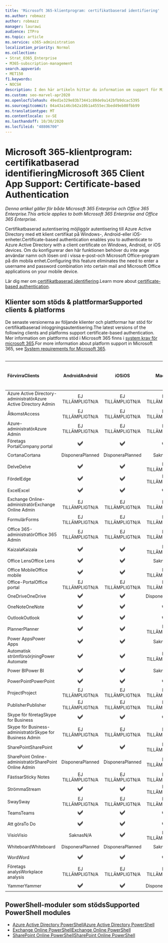 ```yaml
---
title: 'Microsoft 365-klientprogram: certifikatbaserad identifiering'
ms.author: robmazz
author: robmazz
manager: laurawi
audience: ITPro
ms.topic: article
ms.service: o365-administration
localization_priority: Normal
ms.collection:
- Strat_O365_Enterprise
- M365-subscription-management
search.appverid:
- MET150
f1.keywords:
- NOCSH
description: I den här artikeln hittar du information om support för Microsoft 365-klient för certifikatbaserad identifiering.
ms.custom: seo-marvel-apr2020
ms.openlocfilehash: 49ed1e329e83b73441c89de9a142bfb9dcac5395
ms.sourcegitcommit: 04a43a146cb62a10b1a4555ec3bed49eb08fbb99
ms.translationtype: MT
ms.contentlocale: sv-SE
ms.lasthandoff: 10/30/2020
ms.locfileid: "48806700"
---
```

# <a name="microsoft-365-client-app-support-certificate-based-authentication"></a><span data-ttu-id="83319-103">Microsoft 365-klientprogram: certifikatbaserad identifiering</span><span class="sxs-lookup"><span data-stu-id="83319-103">Microsoft 365 Client App Support: Certificate-based Authentication</span></span>

<span data-ttu-id="83319-104">*Denna artikel gäller för både Microsoft 365 Enterprise och Office 365 Enterprise.*</span><span class="sxs-lookup"><span data-stu-id="83319-104">*This article applies to both Microsoft 365 Enterprise and Office 365 Enterprise.*</span></span>

<span data-ttu-id="83319-105">Certifikatbaserad autentisering möjliggör autentisering till Azure Active Directory med ett klient certifikat på Windows-, Android-eller iOS-enheter.</span><span class="sxs-lookup"><span data-stu-id="83319-105">Certificate-based authentication enables you to authenticate to Azure Active Directory with a client certificate on Windows, Android, or iOS devices.</span></span> <span data-ttu-id="83319-106">Om du konfigurerar den här funktionen behöver du inte ange användar namn och lösen ord i vissa e-post-och Microsoft Office-program på din mobila enhet.</span><span class="sxs-lookup"><span data-stu-id="83319-106">Configuring this feature eliminates the need to enter a username and password combination into certain mail and Microsoft Office applications on your mobile device.</span></span>

<span data-ttu-id="83319-107">Lär dig mer om [certifikatbaserad identifiering](https://docs.microsoft.com/azure/active-directory/authentication/active-directory-certificate-based-authentication-get-started).</span><span class="sxs-lookup"><span data-stu-id="83319-107">Learn more about [certificate-based authentication](https://docs.microsoft.com/azure/active-directory/authentication/active-directory-certificate-based-authentication-get-started).</span></span>

## <a name="supported-clients--platforms"></a><span data-ttu-id="83319-108">Klienter som stöds & plattformar</span><span class="sxs-lookup"><span data-stu-id="83319-108">Supported clients & platforms</span></span>

<span data-ttu-id="83319-109">De senaste versionerna av följande klienter och plattformar har stöd för certifikatbaserad inloggningsautentisering.</span><span class="sxs-lookup"><span data-stu-id="83319-109">The latest versions of the following clients and platforms support certificate-based authentication.</span></span> <span data-ttu-id="83319-110">Mer information om plattforms stöd i Microsoft 365 finns i [system krav för microsoft 365](https://www.microsoft.com/microsoft-365/microsoft-365-and-office-resources).</span><span class="sxs-lookup"><span data-stu-id="83319-110">For more information about platform support in Microsoft 365, see [System requirements for Microsoft 365](https://www.microsoft.com/microsoft-365/microsoft-365-and-office-resources).</span></span>
<br>
<br>

| <span data-ttu-id="83319-111">Förvirra</span><span class="sxs-lookup"><span data-stu-id="83319-111">Clients</span></span> | <span data-ttu-id="83319-112">Android</span><span class="sxs-lookup"><span data-stu-id="83319-112">Android</span></span> | <span data-ttu-id="83319-113">iOS</span><span class="sxs-lookup"><span data-stu-id="83319-113">iOS</span></span> | <span data-ttu-id="83319-114">Mac</span><span class="sxs-lookup"><span data-stu-id="83319-114">Mac</span></span>| <span data-ttu-id="83319-115">Windows 10</span><span class="sxs-lookup"><span data-stu-id="83319-115">Windows 10</span></span> <br> <span data-ttu-id="83319-116">Moderna appar</span><span class="sxs-lookup"><span data-stu-id="83319-116">Modern Apps</span></span>| <span data-ttu-id="83319-117">Windows 10</span><span class="sxs-lookup"><span data-stu-id="83319-117">Windows 10</span></span> <br> <span data-ttu-id="83319-118">Datorer</span><span class="sxs-lookup"><span data-stu-id="83319-118">Desktop</span></span> |
|:---|:---:|:---:|:---:|:---:|:---:|
| <span data-ttu-id="83319-119">Azure Active Directory-administratör</span><span class="sxs-lookup"><span data-stu-id="83319-119">Azure Active Directory Admin</span></span> | <span data-ttu-id="83319-120">EJ TILLÄMPLIGT</span><span class="sxs-lookup"><span data-stu-id="83319-120">N/A</span></span> | <span data-ttu-id="83319-121">EJ TILLÄMPLIGT</span><span class="sxs-lookup"><span data-stu-id="83319-121">N/A</span></span> | <span data-ttu-id="83319-122">EJ TILLÄMPLIGT</span><span class="sxs-lookup"><span data-stu-id="83319-122">N/A</span></span> | <span data-ttu-id="83319-123">EJ TILLÄMPLIGT</span><span class="sxs-lookup"><span data-stu-id="83319-123">N/A</span></span> | ![Stöds](../media/check-mark.png) |
| <span data-ttu-id="83319-125">Åtkomst</span><span class="sxs-lookup"><span data-stu-id="83319-125">Access</span></span> | <span data-ttu-id="83319-126">EJ TILLÄMPLIGT</span><span class="sxs-lookup"><span data-stu-id="83319-126">N/A</span></span> | <span data-ttu-id="83319-127">EJ TILLÄMPLIGT</span><span class="sxs-lookup"><span data-stu-id="83319-127">N/A</span></span> | <span data-ttu-id="83319-128">EJ TILLÄMPLIGT</span><span class="sxs-lookup"><span data-stu-id="83319-128">N/A</span></span> | <span data-ttu-id="83319-129">EJ TILLÄMPLIGT</span><span class="sxs-lookup"><span data-stu-id="83319-129">N/A</span></span> | ![Stöds](../media/check-mark.png) |
| <span data-ttu-id="83319-131">Azure-administratör</span><span class="sxs-lookup"><span data-stu-id="83319-131">Azure Admin</span></span> | <span data-ttu-id="83319-132">EJ TILLÄMPLIGT</span><span class="sxs-lookup"><span data-stu-id="83319-132">N/A</span></span> | <span data-ttu-id="83319-133">EJ TILLÄMPLIGT</span><span class="sxs-lookup"><span data-stu-id="83319-133">N/A</span></span> | <span data-ttu-id="83319-134">EJ TILLÄMPLIGT</span><span class="sxs-lookup"><span data-stu-id="83319-134">N/A</span></span> | <span data-ttu-id="83319-135">EJ TILLÄMPLIGT</span><span class="sxs-lookup"><span data-stu-id="83319-135">N/A</span></span> | <span data-ttu-id="83319-136">EJ TILLÄMPLIGT</span><span class="sxs-lookup"><span data-stu-id="83319-136">N/A</span></span> |
| <span data-ttu-id="83319-137">Företags Portal</span><span class="sxs-lookup"><span data-stu-id="83319-137">Company portal</span></span> | ![Stöds](../media/check-mark.png) | ![Stöds](../media/check-mark.png) | ![Stöds](../media/check-mark.png) | ![Stöds](../media/check-mark.png) | <span data-ttu-id="83319-142">Saknas</span><span class="sxs-lookup"><span data-stu-id="83319-142">N/A</span></span> |
| <span data-ttu-id="83319-143">Cortana</span><span class="sxs-lookup"><span data-stu-id="83319-143">Cortana</span></span> | <span data-ttu-id="83319-144">Disponera</span><span class="sxs-lookup"><span data-stu-id="83319-144">Planned</span></span> | <span data-ttu-id="83319-145">Disponera</span><span class="sxs-lookup"><span data-stu-id="83319-145">Planned</span></span> | <span data-ttu-id="83319-146">Saknas</span><span class="sxs-lookup"><span data-stu-id="83319-146">N/A</span></span> | ![Stöds](../media/check-mark.png) | <span data-ttu-id="83319-148">Saknas</span><span class="sxs-lookup"><span data-stu-id="83319-148">N/A</span></span> |
| <span data-ttu-id="83319-149">Delve</span><span class="sxs-lookup"><span data-stu-id="83319-149">Delve</span></span> | ![Stöds](../media/check-mark.png) | ![Stöds](../media/check-mark.png) | <span data-ttu-id="83319-152">EJ TILLÄMPLIGT</span><span class="sxs-lookup"><span data-stu-id="83319-152">N/A</span></span> | <span data-ttu-id="83319-153">EJ TILLÄMPLIGT</span><span class="sxs-lookup"><span data-stu-id="83319-153">N/A</span></span> | <span data-ttu-id="83319-154">EJ TILLÄMPLIGT</span><span class="sxs-lookup"><span data-stu-id="83319-154">N/A</span></span> |
| <span data-ttu-id="83319-155">Fördel</span><span class="sxs-lookup"><span data-stu-id="83319-155">Edge</span></span> | ![Stöds](../media/check-mark.png) | ![Stöds](../media/check-mark.png) | <span data-ttu-id="83319-158">EJ TILLÄMPLIGT</span><span class="sxs-lookup"><span data-stu-id="83319-158">N/A</span></span> | <span data-ttu-id="83319-159">EJ TILLÄMPLIGT</span><span class="sxs-lookup"><span data-stu-id="83319-159">N/A</span></span> | ![Stöds](../media/check-mark.png) |
| <span data-ttu-id="83319-161">Excel</span><span class="sxs-lookup"><span data-stu-id="83319-161">Excel</span></span> | ![Stöds](../media/check-mark.png) | ![Stöds](../media/check-mark.png) | ![Stöds](../media/check-mark.png) | ![Stöds](../media/check-mark.png) | ![Stöds](../media/check-mark.png) |
| <span data-ttu-id="83319-167">Exchange Online-administratör</span><span class="sxs-lookup"><span data-stu-id="83319-167">Exchange Online Admin</span></span> | <span data-ttu-id="83319-168">EJ TILLÄMPLIGT</span><span class="sxs-lookup"><span data-stu-id="83319-168">N/A</span></span> | <span data-ttu-id="83319-169">EJ TILLÄMPLIGT</span><span class="sxs-lookup"><span data-stu-id="83319-169">N/A</span></span> | <span data-ttu-id="83319-170">EJ TILLÄMPLIGT</span><span class="sxs-lookup"><span data-stu-id="83319-170">N/A</span></span> | <span data-ttu-id="83319-171">EJ TILLÄMPLIGT</span><span class="sxs-lookup"><span data-stu-id="83319-171">N/A</span></span> | ![Stöds](../media/check-mark.png) |
| <span data-ttu-id="83319-173">Formulär</span><span class="sxs-lookup"><span data-stu-id="83319-173">Forms</span></span> | <span data-ttu-id="83319-174">EJ TILLÄMPLIGT</span><span class="sxs-lookup"><span data-stu-id="83319-174">N/A</span></span> | <span data-ttu-id="83319-175">EJ TILLÄMPLIGT</span><span class="sxs-lookup"><span data-stu-id="83319-175">N/A</span></span> | <span data-ttu-id="83319-176">EJ TILLÄMPLIGT</span><span class="sxs-lookup"><span data-stu-id="83319-176">N/A</span></span> | <span data-ttu-id="83319-177">EJ TILLÄMPLIGT</span><span class="sxs-lookup"><span data-stu-id="83319-177">N/A</span></span> | <span data-ttu-id="83319-178">EJ TILLÄMPLIGT</span><span class="sxs-lookup"><span data-stu-id="83319-178">N/A</span></span> |
| <span data-ttu-id="83319-179">Office 365-administratör</span><span class="sxs-lookup"><span data-stu-id="83319-179">Office 365 Admin</span></span> | <span data-ttu-id="83319-180">EJ TILLÄMPLIGT</span><span class="sxs-lookup"><span data-stu-id="83319-180">N/A</span></span> | <span data-ttu-id="83319-181">EJ TILLÄMPLIGT</span><span class="sxs-lookup"><span data-stu-id="83319-181">N/A</span></span> | <span data-ttu-id="83319-182">EJ TILLÄMPLIGT</span><span class="sxs-lookup"><span data-stu-id="83319-182">N/A</span></span> | <span data-ttu-id="83319-183">EJ TILLÄMPLIGT</span><span class="sxs-lookup"><span data-stu-id="83319-183">N/A</span></span> | ![Stöds](../media/check-mark.png) |  |
| <span data-ttu-id="83319-185">Kaizala</span><span class="sxs-lookup"><span data-stu-id="83319-185">Kaizala</span></span> | ![Stöds](../media/check-mark.png) | ![Stöds](../media/check-mark.png) | <span data-ttu-id="83319-188">EJ TILLÄMPLIGT</span><span class="sxs-lookup"><span data-stu-id="83319-188">N/A</span></span> | <span data-ttu-id="83319-189">EJ TILLÄMPLIGT</span><span class="sxs-lookup"><span data-stu-id="83319-189">N/A</span></span> | <span data-ttu-id="83319-190">EJ TILLÄMPLIGT</span><span class="sxs-lookup"><span data-stu-id="83319-190">N/A</span></span> |
| <span data-ttu-id="83319-191">Office Lens</span><span class="sxs-lookup"><span data-stu-id="83319-191">Office Lens</span></span>| ![Stöds](../media/check-mark.png) | ![Stöds](../media/check-mark.png) | <span data-ttu-id="83319-194">Saknas</span><span class="sxs-lookup"><span data-stu-id="83319-194">N/A</span></span> | ![Stöds](../media/check-mark.png) | <span data-ttu-id="83319-196">Saknas</span><span class="sxs-lookup"><span data-stu-id="83319-196">N/A</span></span> |
| <span data-ttu-id="83319-197">Office Mobile</span><span class="sxs-lookup"><span data-stu-id="83319-197">Office mobile</span></span> | ![Stöds](../media/check-mark.png) | ![Stöds](../media/check-mark.png) | <span data-ttu-id="83319-200">EJ TILLÄMPLIGT</span><span class="sxs-lookup"><span data-stu-id="83319-200">N/A</span></span> | <span data-ttu-id="83319-201">EJ TILLÄMPLIGT</span><span class="sxs-lookup"><span data-stu-id="83319-201">N/A</span></span> | <span data-ttu-id="83319-202">EJ TILLÄMPLIGT</span><span class="sxs-lookup"><span data-stu-id="83319-202">N/A</span></span> |
| <span data-ttu-id="83319-203">Office-Portal</span><span class="sxs-lookup"><span data-stu-id="83319-203">Office portal</span></span> | <span data-ttu-id="83319-204">EJ TILLÄMPLIGT</span><span class="sxs-lookup"><span data-stu-id="83319-204">N/A</span></span> | <span data-ttu-id="83319-205">EJ TILLÄMPLIGT</span><span class="sxs-lookup"><span data-stu-id="83319-205">N/A</span></span> | <span data-ttu-id="83319-206">EJ TILLÄMPLIGT</span><span class="sxs-lookup"><span data-stu-id="83319-206">N/A</span></span> | ![Stöds](../media/check-mark.png) | <span data-ttu-id="83319-208">Saknas</span><span class="sxs-lookup"><span data-stu-id="83319-208">N/A</span></span> |
| <span data-ttu-id="83319-209">OneDrive</span><span class="sxs-lookup"><span data-stu-id="83319-209">OneDrive</span></span> | ![Stöds](../media/check-mark.png) | ![Stöds](../media/check-mark.png) | <span data-ttu-id="83319-212">Disponera</span><span class="sxs-lookup"><span data-stu-id="83319-212">Planned</span></span> | ![Stöds](../media/check-mark.png) | ![Stöds](../media/check-mark.png) |
| <span data-ttu-id="83319-215">OneNote</span><span class="sxs-lookup"><span data-stu-id="83319-215">OneNote</span></span> | ![Stöds](../media/check-mark.png) | ![Stöds](../media/check-mark.png) | ![Stöds](../media/check-mark.png) | ![Stöds](../media/check-mark.png) | ![Stöds](../media/check-mark.png) |
| <span data-ttu-id="83319-221">Outlook</span><span class="sxs-lookup"><span data-stu-id="83319-221">Outlook</span></span> | ![Stöds](../media/check-mark.png) | ![Stöds](../media/check-mark.png) | ![Stöds](../media/check-mark.png) | ![Stöds](../media/check-mark.png) | ![Stöds](../media/check-mark.png) |
| <span data-ttu-id="83319-227">Planner</span><span class="sxs-lookup"><span data-stu-id="83319-227">Planner</span></span> | ![Stöds](../media/check-mark.png) | ![Stöds](../media/check-mark.png) | <span data-ttu-id="83319-230">EJ TILLÄMPLIGT</span><span class="sxs-lookup"><span data-stu-id="83319-230">N/A</span></span> | <span data-ttu-id="83319-231">EJ TILLÄMPLIGT</span><span class="sxs-lookup"><span data-stu-id="83319-231">N/A</span></span> | <span data-ttu-id="83319-232">EJ TILLÄMPLIGT</span><span class="sxs-lookup"><span data-stu-id="83319-232">N/A</span></span> |
| <span data-ttu-id="83319-233">Power Apps</span><span class="sxs-lookup"><span data-stu-id="83319-233">Power Apps</span></span> | ![Stöds](../media/check-mark.png) | ![Stöds](../media/check-mark.png) | <span data-ttu-id="83319-236">Saknas</span><span class="sxs-lookup"><span data-stu-id="83319-236">N/A</span></span> | ![Stöds](../media/check-mark.png) | <span data-ttu-id="83319-238">Saknas</span><span class="sxs-lookup"><span data-stu-id="83319-238">N/A</span></span> |
| <span data-ttu-id="83319-239">Automatisk strömförsörjning</span><span class="sxs-lookup"><span data-stu-id="83319-239">Power Automate</span></span> | ![Stöds](../media/check-mark.png) | ![Stöds](../media/check-mark.png) | <span data-ttu-id="83319-242">EJ TILLÄMPLIGT</span><span class="sxs-lookup"><span data-stu-id="83319-242">N/A</span></span> | <span data-ttu-id="83319-243">EJ TILLÄMPLIGT</span><span class="sxs-lookup"><span data-stu-id="83319-243">N/A</span></span> | <span data-ttu-id="83319-244">EJ TILLÄMPLIGT</span><span class="sxs-lookup"><span data-stu-id="83319-244">N/A</span></span> |
| <span data-ttu-id="83319-245">Power BI</span><span class="sxs-lookup"><span data-stu-id="83319-245">Power BI</span></span> | ![Stöds](../media/check-mark.png) | ![Stöds](../media/check-mark.png) | <span data-ttu-id="83319-248">Saknas</span><span class="sxs-lookup"><span data-stu-id="83319-248">N/A</span></span> | ![Stöds](../media/check-mark.png) | ![Stöds](../media/check-mark.png) |
| <span data-ttu-id="83319-251">PowerPoint</span><span class="sxs-lookup"><span data-stu-id="83319-251">PowerPoint</span></span> | ![Stöds](../media/check-mark.png) | ![Stöds](../media/check-mark.png) | ![Stöds](../media/check-mark.png) | ![Stöds](../media/check-mark.png) | ![Stöds](../media/check-mark.png) |
| <span data-ttu-id="83319-257">Project</span><span class="sxs-lookup"><span data-stu-id="83319-257">Project</span></span> | <span data-ttu-id="83319-258">EJ TILLÄMPLIGT</span><span class="sxs-lookup"><span data-stu-id="83319-258">N/A</span></span> | <span data-ttu-id="83319-259">EJ TILLÄMPLIGT</span><span class="sxs-lookup"><span data-stu-id="83319-259">N/A</span></span> | <span data-ttu-id="83319-260">EJ TILLÄMPLIGT</span><span class="sxs-lookup"><span data-stu-id="83319-260">N/A</span></span> | <span data-ttu-id="83319-261">EJ TILLÄMPLIGT</span><span class="sxs-lookup"><span data-stu-id="83319-261">N/A</span></span> | ![Stöds](../media/check-mark.png) |
| <span data-ttu-id="83319-263">Publisher</span><span class="sxs-lookup"><span data-stu-id="83319-263">Publisher</span></span> | <span data-ttu-id="83319-264">EJ TILLÄMPLIGT</span><span class="sxs-lookup"><span data-stu-id="83319-264">N/A</span></span> | <span data-ttu-id="83319-265">EJ TILLÄMPLIGT</span><span class="sxs-lookup"><span data-stu-id="83319-265">N/A</span></span> | <span data-ttu-id="83319-266">EJ TILLÄMPLIGT</span><span class="sxs-lookup"><span data-stu-id="83319-266">N/A</span></span> | <span data-ttu-id="83319-267">EJ TILLÄMPLIGT</span><span class="sxs-lookup"><span data-stu-id="83319-267">N/A</span></span> | ![Stöds](../media/check-mark.png) |
| <span data-ttu-id="83319-269">Skype för företag</span><span class="sxs-lookup"><span data-stu-id="83319-269">Skype for Business</span></span> | ![Stöds](../media/check-mark.png) | ![Stöds](../media/check-mark.png) | ![Stöds](../media/check-mark.png) | <span data-ttu-id="83319-273">Saknas</span><span class="sxs-lookup"><span data-stu-id="83319-273">N/A</span></span> | ![Stöds](../media/check-mark.png) |
| <span data-ttu-id="83319-275">Skype för Business-administratör</span><span class="sxs-lookup"><span data-stu-id="83319-275">Skype for Business Admin</span></span> | <span data-ttu-id="83319-276">EJ TILLÄMPLIGT</span><span class="sxs-lookup"><span data-stu-id="83319-276">N/A</span></span> | <span data-ttu-id="83319-277">EJ TILLÄMPLIGT</span><span class="sxs-lookup"><span data-stu-id="83319-277">N/A</span></span> | <span data-ttu-id="83319-278">EJ TILLÄMPLIGT</span><span class="sxs-lookup"><span data-stu-id="83319-278">N/A</span></span> | <span data-ttu-id="83319-279">EJ TILLÄMPLIGT</span><span class="sxs-lookup"><span data-stu-id="83319-279">N/A</span></span> | ![Stöds](../media/check-mark.png) |
| <span data-ttu-id="83319-281">SharePoint</span><span class="sxs-lookup"><span data-stu-id="83319-281">SharePoint</span></span> | ![Stöds](../media/check-mark.png) | ![Stöds](../media/check-mark.png) | <span data-ttu-id="83319-284">EJ TILLÄMPLIGT</span><span class="sxs-lookup"><span data-stu-id="83319-284">N/A</span></span> | <span data-ttu-id="83319-285">EJ TILLÄMPLIGT</span><span class="sxs-lookup"><span data-stu-id="83319-285">N/A</span></span> | <span data-ttu-id="83319-286">EJ TILLÄMPLIGT</span><span class="sxs-lookup"><span data-stu-id="83319-286">N/A</span></span> |
| <span data-ttu-id="83319-287">SharePoint Online-administratör</span><span class="sxs-lookup"><span data-stu-id="83319-287">SharePoint Online Admin</span></span> | <span data-ttu-id="83319-288">Disponera</span><span class="sxs-lookup"><span data-stu-id="83319-288">Planned</span></span> | <span data-ttu-id="83319-289">Disponera</span><span class="sxs-lookup"><span data-stu-id="83319-289">Planned</span></span> | <span data-ttu-id="83319-290">EJ TILLÄMPLIGT</span><span class="sxs-lookup"><span data-stu-id="83319-290">N/A</span></span> | <span data-ttu-id="83319-291">EJ TILLÄMPLIGT</span><span class="sxs-lookup"><span data-stu-id="83319-291">N/A</span></span> | <span data-ttu-id="83319-292">EJ TILLÄMPLIGT</span><span class="sxs-lookup"><span data-stu-id="83319-292">N/A</span></span> |
| <span data-ttu-id="83319-293">Fästisar</span><span class="sxs-lookup"><span data-stu-id="83319-293">Sticky Notes</span></span> | <span data-ttu-id="83319-294">EJ TILLÄMPLIGT</span><span class="sxs-lookup"><span data-stu-id="83319-294">N/A</span></span> | <span data-ttu-id="83319-295">EJ TILLÄMPLIGT</span><span class="sxs-lookup"><span data-stu-id="83319-295">N/A</span></span> | <span data-ttu-id="83319-296">EJ TILLÄMPLIGT</span><span class="sxs-lookup"><span data-stu-id="83319-296">N/A</span></span> | ![Stöds](../media/check-mark.png) | <span data-ttu-id="83319-298">Saknas</span><span class="sxs-lookup"><span data-stu-id="83319-298">N/A</span></span> |
| <span data-ttu-id="83319-299">Strömma</span><span class="sxs-lookup"><span data-stu-id="83319-299">Stream</span></span> | ![Stöds](../media/check-mark.png) | ![Stöds](../media/check-mark.png) | <span data-ttu-id="83319-302">EJ TILLÄMPLIGT</span><span class="sxs-lookup"><span data-stu-id="83319-302">N/A</span></span> | <span data-ttu-id="83319-303">EJ TILLÄMPLIGT</span><span class="sxs-lookup"><span data-stu-id="83319-303">N/A</span></span> | <span data-ttu-id="83319-304">EJ TILLÄMPLIGT</span><span class="sxs-lookup"><span data-stu-id="83319-304">N/A</span></span> |
| <span data-ttu-id="83319-305">Sway</span><span class="sxs-lookup"><span data-stu-id="83319-305">Sway</span></span> | <span data-ttu-id="83319-306">EJ TILLÄMPLIGT</span><span class="sxs-lookup"><span data-stu-id="83319-306">N/A</span></span> | <span data-ttu-id="83319-307">EJ TILLÄMPLIGT</span><span class="sxs-lookup"><span data-stu-id="83319-307">N/A</span></span> | <span data-ttu-id="83319-308">EJ TILLÄMPLIGT</span><span class="sxs-lookup"><span data-stu-id="83319-308">N/A</span></span> | ![Stöds](../media/check-mark.png) | <span data-ttu-id="83319-310">Saknas</span><span class="sxs-lookup"><span data-stu-id="83319-310">N/A</span></span> |
| <span data-ttu-id="83319-311">Teams</span><span class="sxs-lookup"><span data-stu-id="83319-311">Teams</span></span> | ![Stöds](../media/check-mark.png) | ![Stöds](../media/check-mark.png) | ![Stöds](../media/check-mark.png) | <span data-ttu-id="83319-315">Saknas</span><span class="sxs-lookup"><span data-stu-id="83319-315">N/A</span></span> | <span data-ttu-id="83319-316">Disponera</span><span class="sxs-lookup"><span data-stu-id="83319-316">Planned</span></span> |
| <span data-ttu-id="83319-317">Att göra</span><span class="sxs-lookup"><span data-stu-id="83319-317">To Do</span></span> | ![Stöds](../media/check-mark.png) | ![Stöds](../media/check-mark.png) | ![Stöds](../media/check-mark.png) | ![Stöds](../media/check-mark.png) | <span data-ttu-id="83319-322">Saknas</span><span class="sxs-lookup"><span data-stu-id="83319-322">N/A</span></span> |
| <span data-ttu-id="83319-323">Visio</span><span class="sxs-lookup"><span data-stu-id="83319-323">Visio</span></span> | <span data-ttu-id="83319-324">Saknas</span><span class="sxs-lookup"><span data-stu-id="83319-324">N/A</span></span> | ![Stöds](../media/check-mark.png) | <span data-ttu-id="83319-326">EJ TILLÄMPLIGT</span><span class="sxs-lookup"><span data-stu-id="83319-326">N/A</span></span> | <span data-ttu-id="83319-327">EJ TILLÄMPLIGT</span><span class="sxs-lookup"><span data-stu-id="83319-327">N/A</span></span> | ![Stöds](../media/check-mark.png) |
| <span data-ttu-id="83319-329">Whiteboard</span><span class="sxs-lookup"><span data-stu-id="83319-329">Whiteboard</span></span> | <span data-ttu-id="83319-330">Disponera</span><span class="sxs-lookup"><span data-stu-id="83319-330">Planned</span></span> | <span data-ttu-id="83319-331">Disponera</span><span class="sxs-lookup"><span data-stu-id="83319-331">Planned</span></span> | <span data-ttu-id="83319-332">Saknas</span><span class="sxs-lookup"><span data-stu-id="83319-332">N/A</span></span> | ![Stöds](../media/check-mark.png) | <span data-ttu-id="83319-334">Saknas</span><span class="sxs-lookup"><span data-stu-id="83319-334">N/A</span></span> |
| <span data-ttu-id="83319-335">Word</span><span class="sxs-lookup"><span data-stu-id="83319-335">Word</span></span> | ![Stöds](../media/check-mark.png) | ![Stöds](../media/check-mark.png) | ![Stöds](../media/check-mark.png) | ![Stöds](../media/check-mark.png) | ![Stöds](../media/check-mark.png) |
| <span data-ttu-id="83319-341">Företags analys</span><span class="sxs-lookup"><span data-stu-id="83319-341">Workplace analysis</span></span> | <span data-ttu-id="83319-342">EJ TILLÄMPLIGT</span><span class="sxs-lookup"><span data-stu-id="83319-342">N/A</span></span> | <span data-ttu-id="83319-343">EJ TILLÄMPLIGT</span><span class="sxs-lookup"><span data-stu-id="83319-343">N/A</span></span> | <span data-ttu-id="83319-344">EJ TILLÄMPLIGT</span><span class="sxs-lookup"><span data-stu-id="83319-344">N/A</span></span> | <span data-ttu-id="83319-345">EJ TILLÄMPLIGT</span><span class="sxs-lookup"><span data-stu-id="83319-345">N/A</span></span> | <span data-ttu-id="83319-346">EJ TILLÄMPLIGT</span><span class="sxs-lookup"><span data-stu-id="83319-346">N/A</span></span> |
| <span data-ttu-id="83319-347">Yammer</span><span class="sxs-lookup"><span data-stu-id="83319-347">Yammer</span></span> | ![Stöds](../media/check-mark.png) | ![Stöds](../media/check-mark.png) | <span data-ttu-id="83319-350">Disponera</span><span class="sxs-lookup"><span data-stu-id="83319-350">Planned</span></span> | <span data-ttu-id="83319-351">Saknas</span><span class="sxs-lookup"><span data-stu-id="83319-351">N/A</span></span> | <span data-ttu-id="83319-352">Disponera</span><span class="sxs-lookup"><span data-stu-id="83319-352">Planned</span></span> |

## <a name="supported-powershell-modules"></a><span data-ttu-id="83319-353">PowerShell-moduler som stöds</span><span class="sxs-lookup"><span data-stu-id="83319-353">Supported PowerShell modules</span></span>

- [<span data-ttu-id="83319-354">Azure Active Directory PowerShell</span><span class="sxs-lookup"><span data-stu-id="83319-354">Azure Active Directory PowerShell</span></span>](https://docs.microsoft.com/powershell/azure/active-directory/overview?view=azureadps-2.0)
- [<span data-ttu-id="83319-355">Exchange Online PowerShell</span><span class="sxs-lookup"><span data-stu-id="83319-355">Exchange Online PowerShell</span></span>](https://docs.microsoft.com/powershell/exchange/exchange-online-powershell)
- [<span data-ttu-id="83319-356">SharePoint Online PowerShell</span><span class="sxs-lookup"><span data-stu-id="83319-356">SharePoint Online PowerShell</span></span>](https://docs.microsoft.com/powershell/sharepoint/sharepoint-online/connect-sharepoint-online)

